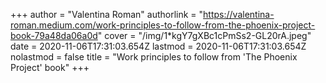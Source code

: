 +++
author = "Valentina Roman"
authorlink = "https://valentina-roman.medium.com/work-principles-to-follow-from-the-phoenix-project-book-79a48da06a0d"
cover = "/img/1*kgY7gXBc1cPmSs2-GL20rA.jpeg"
date = 2020-11-06T17:31:03.654Z
lastmod = 2020-11-06T17:31:03.654Z
nolastmod = false
title = "Work principles to follow from 'The Phoenix Project' book"
+++
